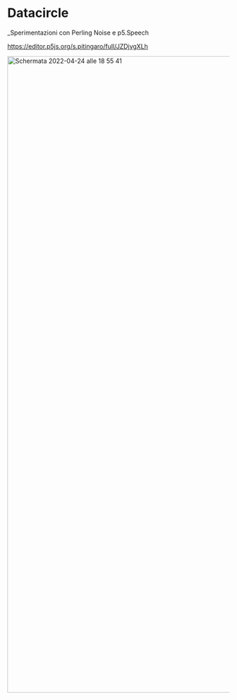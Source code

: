# Datacircle 
_Sperimentazioni con Perling Noise e p5.Speech

https://editor.p5js.org/s.pitingaro/full/JZDjvgXLh

<img width="1440" alt="Schermata 2022-04-24 alle 18 55 41" src="https://user-images.githubusercontent.com/86733544/164988127-b591ccb8-3fbb-4741-9b70-32cd2d91ae85.png">
